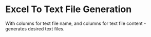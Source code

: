 # Excel To Text File Generation

With columns for text file name, and columns for text file content - generates desired text files. 
